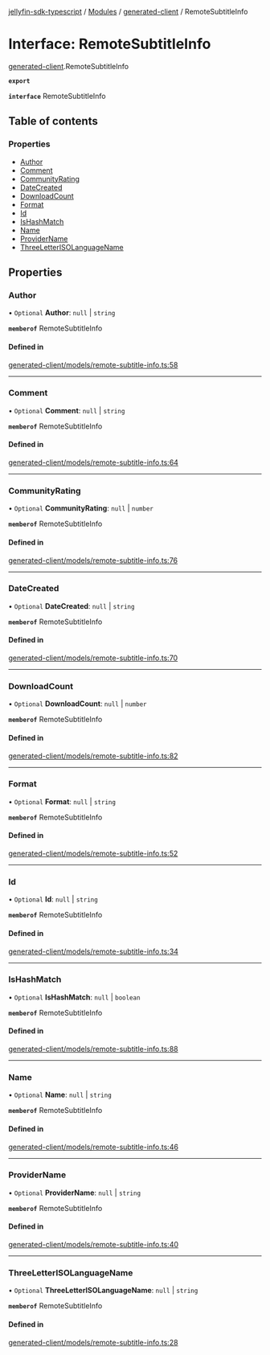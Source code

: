 [jellyfin-sdk-typescript](../README.md) / [Modules](../modules.md) / [generated-client](../modules/generated_client.md) / RemoteSubtitleInfo

# Interface: RemoteSubtitleInfo

[generated-client](../modules/generated_client.md).RemoteSubtitleInfo

**`export`**

**`interface`** RemoteSubtitleInfo

## Table of contents

### Properties

- [Author](generated_client.RemoteSubtitleInfo.md#author)
- [Comment](generated_client.RemoteSubtitleInfo.md#comment)
- [CommunityRating](generated_client.RemoteSubtitleInfo.md#communityrating)
- [DateCreated](generated_client.RemoteSubtitleInfo.md#datecreated)
- [DownloadCount](generated_client.RemoteSubtitleInfo.md#downloadcount)
- [Format](generated_client.RemoteSubtitleInfo.md#format)
- [Id](generated_client.RemoteSubtitleInfo.md#id)
- [IsHashMatch](generated_client.RemoteSubtitleInfo.md#ishashmatch)
- [Name](generated_client.RemoteSubtitleInfo.md#name)
- [ProviderName](generated_client.RemoteSubtitleInfo.md#providername)
- [ThreeLetterISOLanguageName](generated_client.RemoteSubtitleInfo.md#threeletterisolanguagename)

## Properties

### Author

• `Optional` **Author**: ``null`` \| `string`

**`memberof`** RemoteSubtitleInfo

#### Defined in

[generated-client/models/remote-subtitle-info.ts:58](https://github.com/thornbill/jellyfin-sdk-typescript/blob/b0f5501/src/generated-client/models/remote-subtitle-info.ts#L58)

___

### Comment

• `Optional` **Comment**: ``null`` \| `string`

**`memberof`** RemoteSubtitleInfo

#### Defined in

[generated-client/models/remote-subtitle-info.ts:64](https://github.com/thornbill/jellyfin-sdk-typescript/blob/b0f5501/src/generated-client/models/remote-subtitle-info.ts#L64)

___

### CommunityRating

• `Optional` **CommunityRating**: ``null`` \| `number`

**`memberof`** RemoteSubtitleInfo

#### Defined in

[generated-client/models/remote-subtitle-info.ts:76](https://github.com/thornbill/jellyfin-sdk-typescript/blob/b0f5501/src/generated-client/models/remote-subtitle-info.ts#L76)

___

### DateCreated

• `Optional` **DateCreated**: ``null`` \| `string`

**`memberof`** RemoteSubtitleInfo

#### Defined in

[generated-client/models/remote-subtitle-info.ts:70](https://github.com/thornbill/jellyfin-sdk-typescript/blob/b0f5501/src/generated-client/models/remote-subtitle-info.ts#L70)

___

### DownloadCount

• `Optional` **DownloadCount**: ``null`` \| `number`

**`memberof`** RemoteSubtitleInfo

#### Defined in

[generated-client/models/remote-subtitle-info.ts:82](https://github.com/thornbill/jellyfin-sdk-typescript/blob/b0f5501/src/generated-client/models/remote-subtitle-info.ts#L82)

___

### Format

• `Optional` **Format**: ``null`` \| `string`

**`memberof`** RemoteSubtitleInfo

#### Defined in

[generated-client/models/remote-subtitle-info.ts:52](https://github.com/thornbill/jellyfin-sdk-typescript/blob/b0f5501/src/generated-client/models/remote-subtitle-info.ts#L52)

___

### Id

• `Optional` **Id**: ``null`` \| `string`

**`memberof`** RemoteSubtitleInfo

#### Defined in

[generated-client/models/remote-subtitle-info.ts:34](https://github.com/thornbill/jellyfin-sdk-typescript/blob/b0f5501/src/generated-client/models/remote-subtitle-info.ts#L34)

___

### IsHashMatch

• `Optional` **IsHashMatch**: ``null`` \| `boolean`

**`memberof`** RemoteSubtitleInfo

#### Defined in

[generated-client/models/remote-subtitle-info.ts:88](https://github.com/thornbill/jellyfin-sdk-typescript/blob/b0f5501/src/generated-client/models/remote-subtitle-info.ts#L88)

___

### Name

• `Optional` **Name**: ``null`` \| `string`

**`memberof`** RemoteSubtitleInfo

#### Defined in

[generated-client/models/remote-subtitle-info.ts:46](https://github.com/thornbill/jellyfin-sdk-typescript/blob/b0f5501/src/generated-client/models/remote-subtitle-info.ts#L46)

___

### ProviderName

• `Optional` **ProviderName**: ``null`` \| `string`

**`memberof`** RemoteSubtitleInfo

#### Defined in

[generated-client/models/remote-subtitle-info.ts:40](https://github.com/thornbill/jellyfin-sdk-typescript/blob/b0f5501/src/generated-client/models/remote-subtitle-info.ts#L40)

___

### ThreeLetterISOLanguageName

• `Optional` **ThreeLetterISOLanguageName**: ``null`` \| `string`

**`memberof`** RemoteSubtitleInfo

#### Defined in

[generated-client/models/remote-subtitle-info.ts:28](https://github.com/thornbill/jellyfin-sdk-typescript/blob/b0f5501/src/generated-client/models/remote-subtitle-info.ts#L28)
